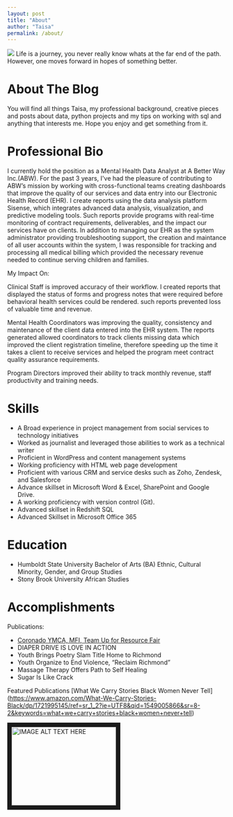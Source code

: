 ```yaml
---
layout: post
title: "About"
author: "Taisa"
permalink: /about/
---
```


<img src="/20160624_123258.jpg" />
Life is a journey, you never really know whats at the far end of the path. However, one moves forward in hopes of something better.

# About The Blog

You will find all things Taisa, my professional background, creative pieces and posts about data, python projects and my tips on working with sql and anything that interests me. Hope you enjoy and get something from it.

# Professional Bio

I currently hold the position as a Mental Health Data Analyst at A Better Way Inc.(ABW). For the past 3 years, I've had the pleasure of contributing to ABW’s mission by working with cross-functional teams creating dashboards that improve the quality of our services and data entry into our Electronic Health Record (EHR). I create reports using the data analysis platform Sisense, which integrates advanced data analysis, visualization, and predictive modeling tools. Such reports provide programs with real-time monitoring of contract requirements, deliverables, and the impact our services have on clients. In addition to managing our EHR as the system administrator providing troubleshooting support, the creation and maintance of all user accounts within the system, I was responsible for tracking and processing all medical billing which provided the necessary revenue needed to continue serving children and families.

My Impact On:

Clinical Staff is improved accuracy of their workflow. I created reports that displayed the status of forms and progress notes that were required before behavioral health services could be rendered. such reports prevented loss of valuable time and revenue.

Mental Health Coordinators was improving the quality, consistency and maintenance of the client data 
entered into the EHR system. The reports generated allowed coordinators to track clients missing data which improved the client registration timeline, therefore speeding up the time it takes a client to receive services and helped the program meet contract quality assurance requirements. 

Program Directors improved their ability to track monthly revenue, staff productivity and training needs.

# Skills

- A Broad experience in project management from social services to technology initiatives
- Worked as journalist and leveraged those abilities to work as a technical writer
- Proficient in WordPress and content management systems
- Working proficiency with HTML web page development
- Proficient with various CRM and service desks such as Zoho, Zendesk, and Salesforce
- Advance skillset in Microsoft Word & Excel, SharePoint and Google Drive. 
- A working proficiency with version control (Git).
- Advanced skillset in Redshift SQL
- Advanced Skillset in Microsoft Office 365 

# Education

- Humboldt State University Bachelor of Arts (BA) Ethnic, Cultural Minority, Gender, and Group Studies
- Stony Brook University     African Studies

# Accomplishments
Publications:
- [Coronado YMCA, MFI, Team Up for Resource Fair](https://richmondpulse.org/2012/07/16/coronado-ymca-mfi-team-up-for-resource-fair/)
- DIAPER DRIVE IS LOVE IN ACTION 
- Youth Brings Poetry Slam Title Home to Richmond 
- Youth Organize to End Violence, “Reclaim Richmond” 
- Massage Therapy Offers Path to Self Healing 
- Sugar Is Like Crack

Featured Publications
[What We Carry Stories Black Women Never Tell] (https://www.amazon.com/What-We-Carry-Stories-Black/dp/1721995145/ref=sr_1_2?ie=UTF8&qid=1549005866&sr=8-2&keywords=what+we+carry+stories+black+women+never+tell)

<img src="http://taisagrant.com/Stories%20Black%20Women%20Never%20Tell%20Image.jpg" 
alt="IMAGE ALT TEXT HERE" width="240" height="180" border="10">



